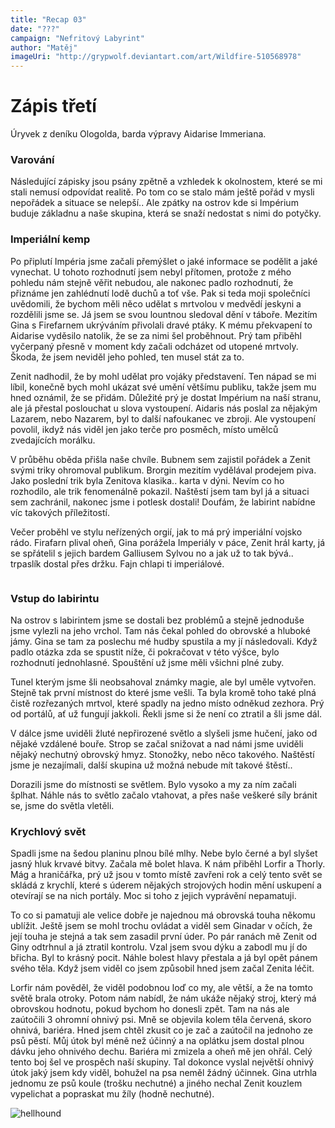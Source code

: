 ```yaml
---
title: "Recap 03"
date: "???"
campaign: "Nefritový Labyrint"
author: "Matěj"
imageUri: "http://grypwolf.deviantart.com/art/Wildfire-510568978"
---
```


# Zápis třetí  
Úryvek z deníku Ologolda, barda výpravy Aidarise Immeriana.


### Varování


Následující zápisky jsou psány zpětně a vzhledek k okolnostem, které se mi stali nemusí odpovídat realitě. Po tom co se stalo mám ještě pořád v mysli nepořádek a situace se nelepší.. Ale zpátky na ostrov kde si Impérium buduje základnu a naše skupina, která se snaží nedostat s nimi do potyčky.

### Imperiální kemp

Po připlutí Impéria jsme začali přemýšlet o jaké informace se podělit a jaké vynechat. U tohoto rozhodnutí jsem nebyl přítomen, protože z mého pohledu nám stejně věřit nebudou, ale nakonec padlo rozhodnutí, že přiznáme jen zahlédnutí lodě duchů a toť vše. Pak si teda moji společníci uvědomili, že bychom měli něco udělat s mrtvolou v medvědí jeskyni a rozdělili jsme se. Já jsem se svou lountnou sledoval dění v táboře. Mezitím Gina s Firefarnem ukrýváním přivolali dravé ptáky. K mému překvapení to Aidarise vyděsilo natolik, že se za nimi šel proběhnout. Prý tam přiběhl vyčerpaný přesně v moment kdy začali odcházet od utopené mrtvoly. Škoda, že jsem neviděl jeho pohled, ten musel stát za to.

Zenit nadhodil, že by mohl udělat pro vojáky představení. Ten nápad se mi líbil, konečně bych mohl ukázat své umění většímu publiku, takže jsem mu hned oznámil, že se přidám. Důležité prý je dostat Impérium na naší stranu, ale já přestal poslouchat u slova vystoupení. Aidaris nás poslal za nějakým Lazarem, nebo Nazarem, byl to další nafoukanec ve zbroji. Ale vystoupení povolil, ikdyž nás viděl jen jako terče pro posměch, místo umělců zvedajících morálku.

V průběhu oběda přišla naše chvíle. Bubnem sem zajistil pořádek a Zenit svými triky ohromoval publikum. Brorgin mezitím vydělával prodejem piva. Jako poslední trik byla Zenitova klasika.. karta v dýni. Nevím co ho rozhodilo, ale trik fenomenálně pokazil. Naštěstí jsem tam byl já a situaci sem zachránil, nakonec jsme i potlesk dostali! Doufám, že labirint nabídne víc takových příležitostí.

Večer proběhl ve stylu neřízených orgií, jak to má prý imperiální vojsko rádo. Firafarn plival oheň, Gina porážela Imperiály v páce, Zenit hrál karty, já se spřátelil s jejich bardem Galliusem Sylvou no a jak už to tak bývá.. trpaslík dostal přes držku. Fajn chlapi ti imperiálové.

```
```

### Vstup do labirintu 

Na ostrov s labirintem jsme se dostali bez problémů a stejně jednoduše jsme vylezli na jeho vrchol. Tam nás čekal pohled do obrovské a hluboké jámy. Gina se tam za poslechu mé hudby spustila a my jí následovali. Když padlo otázka zda se spustit níže, či pokračovat v této výšce, bylo rozhodnutí jednohlasné. Spouštění už jsme měli všichni plné zuby.

Tunel kterým jsme šli neobsahoval známky magie, ale byl uměle vytvořen. Stejně tak první místnost do které jsme vešli. Ta byla kromě toho také plná čistě rozřezaných mrtvol, které spadly na jedno místo odněkud zezhora. Prý od portálů, ať už fungují jakkoli. Řekli jsme si že není co ztratil a šli jsme dál.

V dálce jsme uviděli žluté nepřirozené světlo a slyšeli jsme hučení, jako od nějaké vzdálené bouře. Strop se začal snižovat a nad námi jsme uviděli nějaký nechutný obrovský hmyz. Stonožky, nebo něco takového. Naštěstí jsme je nezajímali, další skupina už možná nebude mít takové štěstí..

Dorazili jsme do místnosti se světlem. Bylo vysoko a my za ním začali šplhat. Náhle nás to světlo začalo vtahovat, a přes naše veškeré síly bránit se, jsme do světla vletěli.


### Krychlový svět 

Spadli jsme na šedou planinu plnou bílé mlhy. Nebe bylo černé a byl slyšet jasný hluk krvavé bitvy. Začala mě bolet hlava. K nám přiběhl Lorfir a Thorly. Mág a hraničářka, prý už jsou v tomto místě zavřeni rok a celý tento svět se skládá z krychlí, které s úderem nějakých strojových hodin mění uskupení a otevírají se na nich portály. Moc si toho z jejich vyprávění nepamatuji.

To co si pamatuji ale velice dobře je najednou má obrovská touha někomu ublížit. Ještě jsem se mohl trochu ovládat a viděl sem Ginadar v očích, že její touha je stejná a tak sem zasadil první úder. Po pár ranách mě Zenit od Giny odtrhnul a já ztratil kontrolu. Vzal jsem svou dýku a zabodl mu jí do břicha. Byl to krásný pocit. Náhle bolest hlavy přestala a já byl opět pánem svého těla. Když jsem viděl co jsem způsobil hned jsem začal Zenita léčit.

Lorfir nám pověděl, že viděl podobnou loď co my, ale větší, a že na tomto světě brala otroky. Potom nám nabídl, že nám ukáže nějaký stroj, který má obrovskou hodnotu, pokud bychom ho donesli zpět. Tam na nás ale zaútočili 3 ohromní ohnivý psi. Mně se objevila kolem těla červená, skoro ohnivá, bariéra. Hned jsem chtěl zkusit co je zač a zaútočil na jednoho ze psů pěstí. Můj útok byl méně než účinný a na oplátku jsem dostal plnou dávku jeho ohnivého dechu. Bariéra mi zmizela a oheň mě jen ohřál. Celý tento boj šel ve prospěch naší skupiny. Tal dokonce vyslal největší ohnivý útok jaký jsem kdy viděl, bohužel na psa neměl žádný účinnek. Gina utrhla jednomu ze psů koule (trošku nechutné) a jiného nechal Zenit kouzlem vypelichat a popraskat mu žíly (hodně nechutné).

![hellhound](http://grypwolf.deviantart.com/art/Wildfire-510568978)
